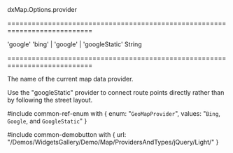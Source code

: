 <!--id-->dxMap.Options.provider<!--/id-->
===========================================================================
<!--default-->'google'<!--/default-->
<!--acceptValues-->'bing' | 'google' | 'googleStatic'<!--/acceptValues-->
<!--type-->String<!--/type-->
===========================================================================

<!--shortDescription-->
The name of the current map data provider.
<!--/shortDescription-->

<!--fullDescription-->
Use the "googleStatic" provider to connect route points directly rather than by following the street layout.

#include common-ref-enum with {
    enum: "`GeoMapProvider`",
    values: "`Bing`, `Google`, and `GoogleStatic`"
}

#include common-demobutton with {
    url: "/Demos/WidgetsGallery/Demo/Map/ProvidersAndTypes/jQuery/Light/"
}
<!--/fullDescription-->